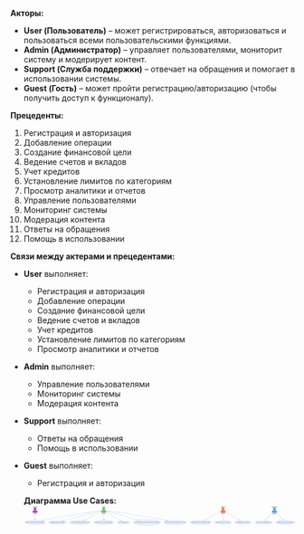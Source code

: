 **Акторы:**

* **User (Пользователь)** – может регистрироваться, авторизоваться и пользоваться всеми пользовательскими функциями.
* **Admin (Администратор)** – управляет пользователями, мониторит систему и модерирует контент.
* **Support (Служба поддержки)** – отвечает на обращения и помогает в использовании системы.
* **Guest (Гость)** – может пройти регистрацию/авторизацию (чтобы получить доступ к функционалу).

**Прецеденты:**

1. Регистрация и авторизация
2. Добавление операции
3. Создание финансовой цели
4. Ведение счетов и вкладов
5. Учет кредитов
6. Установление лимитов по категориям
7. Просмотр аналитики и отчетов
8. Управление пользователями
9. Мониторинг системы
10. Модерация контента
11. Ответы на обращения
12. Помощь в использовании

**Связи между актерами и прецедентами:**

* **User** выполняет:

  * Регистрация и авторизация
  * Добавление операции
  * Создание финансовой цели
  * Ведение счетов и вкладов
  * Учет кредитов
  * Установление лимитов по категориям
  * Просмотр аналитики и отчетов

* **Admin** выполняет:

  * Управление пользователями
  * Мониторинг системы
  * Модерация контента

* **Support** выполняет:

  * Ответы на обращения
  * Помощь в использовании

* **Guest** выполняет:

  * Регистрация и авторизация
  
  
  **Диаграмма Use Cases:**
![alt text](https://github.com/Chebupeli5/Documentation/blob/main/Diagr.png)
  

